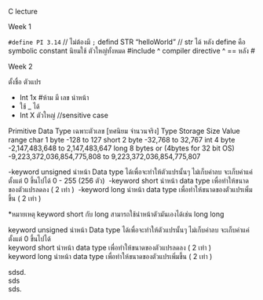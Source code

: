 C lecture


Week 1

`#define PI 3.14`            // ไม่ต้องมี `;`
defind STR “helloWorld”    //  str ได้ 
หลัง define คือ symbolic constant นิยมใช้ ตัวใหญ่ทั้งหมด
#include 
^ compiler directive ^  == หลัง #

Week 2

ตั้งชื่อ ตัวแปร 
- Int 1x #ห้าม มี เลข นำหน้า
- ใช้ _ ได้
- Int X ตัวใหญ่ //sensitive case

Primitive Data Type เฉพาะตัวเลข  [ทศนิยม จำนวนจริง]
Type	Storage Size	Value range
char	1 byte	-128 to 127
short	2 byte	-32,768 to 32,767
int	4 byte	-2,147,483,648 to 2,147,483,647
long	8 bytes or (4bytes for 32 bit OS)	-9,223,372,036,854,775,808 to 9,223,372,036,854,775,807

-keyword unsigned นำหน้า Data type ได้เพื่อจะทำให้ตัวแปรนั้นๆ ไม่เก็บค่าลบ 
  จะเก็บค่าแค่ตั้งแต่ 0 ขึ้นไปได้ 0 - 255 (256 ตัว) 
-keyword short นำหน้า data type เพื่อทำให้ขนาดของตัวแปรลดลง ( 2 เท่า ) 
-keyword long นำหน้า data type เพื่อทำให้ขนาดของตัวแปรเพิ่มขึ้น ( 2 เท่า )

*หมายเหตุ keyword short กับ long สามารถใช้นำหน้าตัวมันเองได้เช่น long long

keyword unsigned นำหน้า Data type ได้เพื่อจะทำให้ตัวแปรนั้นๆ ไม่เก็บค่าลบ จะเก็บค่าแค่ตั้งแต่ 0 ขึ้นไปได้  
keyword short นำหน้า data type เพื่อทำให้ขนาดของตัวแปรลดลง ( 2 เท่า )  
keyword long นำหน้า data type เพื่อทำให้ขนาดของตัวแปรเพิ่มขึ้น ( 2 เท่า )

sdsd.  
sds     
sds.  
